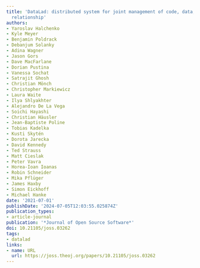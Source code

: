 ```yaml
---
title: 'DataLad: distributed system for joint management of code, data, and their
  relationship'
authors:
- Yaroslav Halchenko
- Kyle Meyer
- Benjamin Poldrack
- Debanjum Solanky
- Adina Wagner
- Jason Gors
- Dave MacFarlane
- Dorian Pustina
- Vanessa Sochat
- Satrajit Ghosh
- Christian Mönch
- Christopher Markiewicz
- Laura Waite
- Ilya Shlyakhter
- Alejandro De La Vega
- Soichi Hayashi
- Christian Häusler
- Jean-Baptiste Poline
- Tobias Kadelka
- Kusti Skytén
- Dorota Jarecka
- David Kennedy
- Ted Strauss
- Matt Cieslak
- Peter Vavra
- Horea-Ioan Ioanas
- Robin Schneider
- Mika Pflüger
- James Haxby
- Simon Eickhoff
- Michael Hanke
date: '2021-07-01'
publishDate: '2024-07-05T12:03:55.025874Z'
publication_types:
- article-journal
publication: '*Journal of Open Source Software*'
doi: 10.21105/joss.03262
tags:
- datalad
links:
- name: URL
  url: https://joss.theoj.org/papers/10.21105/joss.03262
---
```

